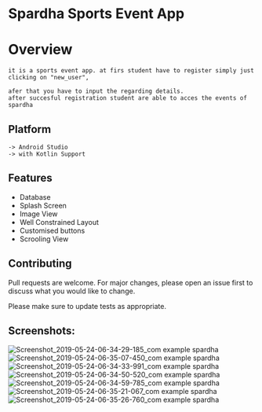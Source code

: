 # Spardha Sports Event App

# Overview
```
it is a sports event app. at firs student have to register simply just clicking on "new_user",

afer that you have to input the regarding details. 
after succesful registration student are able to acces the events of spardha   
```

## Platform


```
-> Android Studio
-> with Kotlin Support
```

## Features

* Database
* Splash Screen
* Image View
* Well Constrained Layout
* Customised buttons
* Scrooling View


## Contributing
Pull requests are welcome. For major changes, please open an issue first to discuss what you would like to change.

Please make sure to update tests as appropriate.

## Screenshots:
![Screenshot_2019-05-24-06-34-29-185_com example spardha](https://user-images.githubusercontent.com/42965241/58360983-4abd3f00-7ea9-11e9-97bb-0a483946e850.png)
![Screenshot_2019-05-24-06-35-07-450_com example spardha](https://user-images.githubusercontent.com/42965241/58360980-4a24a880-7ea9-11e9-8405-40bb53b1e951.png)
![Screenshot_2019-05-24-06-34-33-991_com example spardha](https://user-images.githubusercontent.com/42965241/58360977-48f37b80-7ea9-11e9-83b5-77b8703e9fe6.png)
![Screenshot_2019-05-24-06-34-50-520_com example spardha](https://user-images.githubusercontent.com/42965241/58360978-498c1200-7ea9-11e9-8c34-9577de431d9b.png)
![Screenshot_2019-05-24-06-34-59-785_com example spardha](https://user-images.githubusercontent.com/42965241/58360979-498c1200-7ea9-11e9-8caf-70c3302073a4.png)
![Screenshot_2019-05-24-06-35-21-067_com example spardha](https://user-images.githubusercontent.com/42965241/58360981-4a24a880-7ea9-11e9-9aa6-f1e299c44872.png)
![Screenshot_2019-05-24-06-35-26-760_com example spardha](https://user-images.githubusercontent.com/42965241/58360982-4a24a880-7ea9-11e9-8801-8a9f022bc2d2.png)


